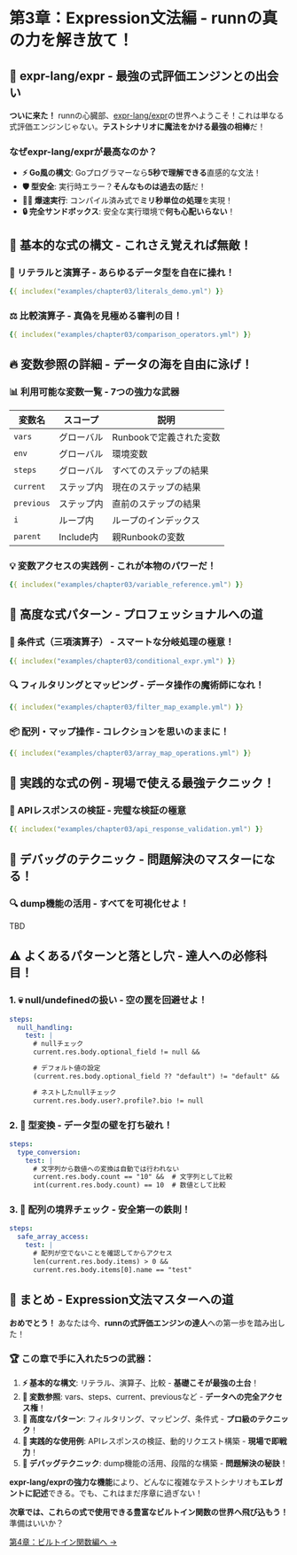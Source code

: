 # 第3章：Expression文法編 - runnの真の力を解き放て！

## 🚀 expr-lang/expr - 最強の式評価エンジンとの出会い

**ついに来た！** runnの心臓部、[expr-lang/expr](https://expr-lang.org/)の世界へようこそ！これは単なる式評価エンジンじゃない。**テストシナリオに魔法をかける最強の相棒**だ！

### なぜexpr-lang/exprが最高なのか？

- **⚡ Go風の構文**: Goプログラマーなら**5秒で理解できる**直感的な文法！
- **🛡️ 型安全**: 実行時エラー？**そんなものは過去の話**だ！
- **🏃‍♂️ 爆速実行**: コンパイル済み式で**ミリ秒単位の処理**を実現！
- **🔒 完全サンドボックス**: 安全な実行環境で**何も心配いらない**！

## 💪 基本的な式の構文 - これさえ覚えれば無敵！

### 🎯 リテラルと演算子 - あらゆるデータ型を自在に操れ！

<!-- TODO: typeof はないが is はあることを追記 -->
<!-- TODO: シングル quote は使えるのか？ -->

```yaml
{{ includex("examples/chapter03/literals_demo.yml") }}
```

### ⚖️ 比較演算子 - 真偽を見極める審判の目！

```yaml
{{ includex("examples/chapter03/comparison_operators.yml") }}
```

## 🔥 変数参照の詳細 - データの海を自由に泳げ！

### 📊 利用可能な変数一覧 - 7つの強力な武器

| 変数名 | スコープ | 説明 |
|--------|----------|------|
| `vars` | グローバル | Runbookで定義された変数 |
| `env` | グローバル | 環境変数 |
| `steps` | グローバル | すべてのステップの結果 |
| `current` | ステップ内 | 現在のステップの結果 |
| `previous` | ステップ内 | 直前のステップの結果 |
| `i` | ループ内 | ループのインデックス |
| `parent` | Include内 | 親Runbookの変数 |

### 💡 変数アクセスの実践例 - これが本物のパワーだ！

```yaml
{{ includex("examples/chapter03/variable_reference.yml") }}
```

## 🎨 高度な式パターン - プロフェッショナルへの道

### 🔀 条件式（三項演算子） - スマートな分岐処理の極意！

```yaml
{{ includex("examples/chapter03/conditional_expr.yml") }}
```

### 🔍 フィルタリングとマッピング - データ操作の魔術師になれ！

```yaml
{{ includex("examples/chapter03/filter_map_example.yml") }}
```

### 📦 配列・マップ操作 - コレクションを思いのままに！

```yaml
{{ includex("examples/chapter03/array_map_operations.yml") }}
```

## 💼 実践的な式の例 - 現場で使える最強テクニック！

### 🎯 APIレスポンスの検証 - 完璧な検証の極意

```yaml
{{ includex("examples/chapter03/api_response_validation.yml") }}
```

## 🔧 デバッグのテクニック - 問題解決のマスターになる！

### 🔍 dump機能の活用 - すべてを可視化せよ！

TBD

## ⚠️ よくあるパターンと落とし穴 - 達人への必修科目！

### 1. 💀 null/undefinedの扱い - 空の罠を回避せよ！

```yaml
steps:
  null_handling:
    test: |
      # nullチェック
      current.res.body.optional_field != null &&

      # デフォルト値の設定
      (current.res.body.optional_field ?? "default") != "default" &&

      # ネストしたnullチェック
      current.res.body.user?.profile?.bio != null
```

### 2. 🔄 型変換 - データ型の壁を打ち破れ！

```yaml
steps:
  type_conversion:
    test: |
      # 文字列から数値への変換は自動では行われない
      current.res.body.count == "10" &&  # 文字列として比較
      int(current.res.body.count) == 10  # 数値として比較
```

### 3. 🚧 配列の境界チェック - 安全第一の鉄則！

```yaml
steps:
  safe_array_access:
    test: |
      # 配列が空でないことを確認してからアクセス
      len(current.res.body.items) > 0 &&
      current.res.body.items[0].name == "test"
```

## 🎊 まとめ - Expression文法マスターへの道

**おめでとう！** あなたは今、**runnの式評価エンジンの達人**への第一歩を踏み出した！

### 🏆 この章で手に入れた5つの武器：

1. **⚡ 基本的な構文**: リテラル、演算子、比較 - **基礎こそが最強の土台**！
2. **🔑 変数参照**: vars、steps、current、previousなど - **データへの完全アクセス権**！
3. **🎯 高度なパターン**: フィルタリング、マッピング、条件式 - **プロ級のテクニック**！
4. **💪 実践的な使用例**: APIレスポンスの検証、動的リクエスト構築 - **現場で即戦力**！
5. **🔧 デバッグテクニック**: dump機能の活用、段階的な構築 - **問題解決の秘訣**！

**expr-lang/exprの強力な機能**により、どんなに複雑なテストシナリオも**エレガントに記述**できる。でも、これはまだ序章に過ぎない！

**次章では、これらの式で使用できる豊富なビルトイン関数の世界へ飛び込もう！** 準備はいいか？

[第4章：ビルトイン関数編へ →](chapter04.md)
